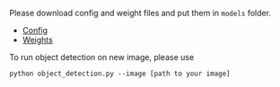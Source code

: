 Please download config and weight files and put them in `models` folder.
- [Config](https://github.com/AlexeyAB/darknet/releases/download/darknet_yolo_v3_optimal/yolov4.cfg)
- [Weights](https://github.com/AlexeyAB/darknet/releases/download/darknet_yolo_v3_optimal/yolov4.weights)

To run object detection on new image, please use
```
python object_detection.py --image [path to your image]
```